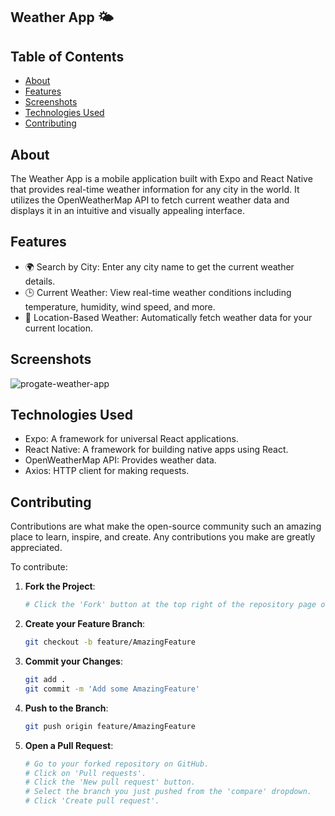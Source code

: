 ## Weather App 🌤️

## Table of Contents
- [About](#about)
- [Features](#features)
- [Screenshots](#screenshots)
- [Technologies Used](#technologies-used)
- [Contributing](#contributing)

## About
The Weather App is a mobile application built with Expo and React Native that provides real-time weather information for any city in the world. It utilizes the OpenWeatherMap API to fetch current weather data and displays it in an intuitive and visually appealing interface.

## Features
- 🌍 Search by City: Enter any city name to get the current weather details.
- 🕒 Current Weather: View real-time weather conditions including temperature, humidity, wind speed, and more.
- 🧭 Location-Based Weather: Automatically fetch weather data for your current location.


## Screenshots
![progate-weather-app](https://github.com/addinseptyan/progate-weather-app/assets/76584759/ee065fd1-f04f-4c8f-b9f2-3ad3867b1dab)

## Technologies Used
- Expo: A framework for universal React applications.
- React Native: A framework for building native apps using React.
- OpenWeatherMap API: Provides weather data.
- Axios: HTTP client for making requests.

## Contributing
Contributions are what make the open-source community such an amazing place to learn, inspire, and create. Any contributions you make are greatly appreciated.

To contribute:

1. **Fork the Project**:
    ```bash
    # Click the 'Fork' button at the top right of the repository page on GitHub.
    ```

2. **Create your Feature Branch**:
    ```bash
    git checkout -b feature/AmazingFeature
    ```

3. **Commit your Changes**:
    ```bash
    git add .
    git commit -m 'Add some AmazingFeature'
    ```

4. **Push to the Branch**:
    ```bash
    git push origin feature/AmazingFeature
    ```

5. **Open a Pull Request**:
    ```bash
    # Go to your forked repository on GitHub.
    # Click on 'Pull requests'.
    # Click the 'New pull request' button.
    # Select the branch you just pushed from the 'compare' dropdown.
    # Click 'Create pull request'.
    ```

